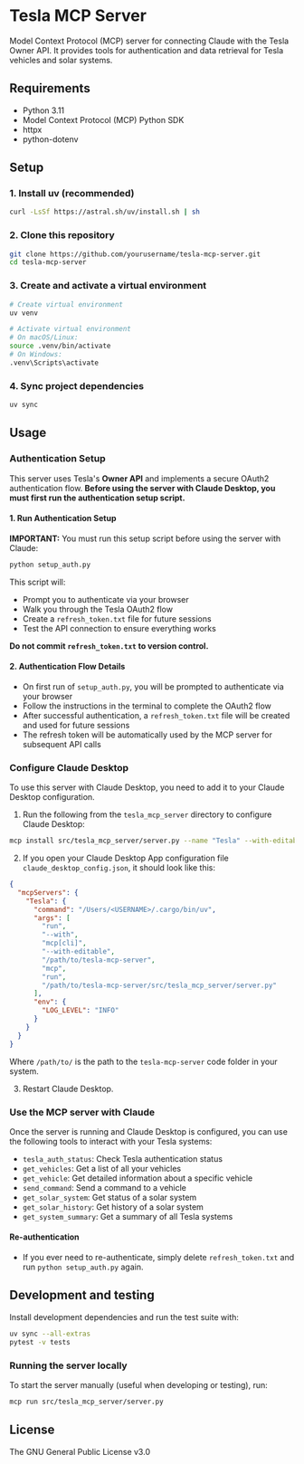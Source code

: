 # Tesla MCP Server

Model Context Protocol (MCP) server for connecting Claude with the Tesla Owner API. It provides tools for authentication and data retrieval for Tesla vehicles and solar systems.

## Requirements

* Python 3.11
* Model Context Protocol (MCP) Python SDK
* httpx
* python-dotenv

## Setup

### 1. Install uv (recommended)

```bash
curl -LsSf https://astral.sh/uv/install.sh | sh
```

### 2. Clone this repository

```bash
git clone https://github.com/yourusername/tesla-mcp-server.git
cd tesla-mcp-server
```

### 3. Create and activate a virtual environment

```bash
# Create virtual environment
uv venv

# Activate virtual environment
# On macOS/Linux:
source .venv/bin/activate
# On Windows:
.venv\Scripts\activate
```

### 4. Sync project dependencies

```bash
uv sync
```

## Usage

### Authentication Setup

This server uses Tesla's **Owner API** and implements a secure OAuth2 authentication flow. **Before using the server with Claude Desktop, you must first run the authentication setup script.**

#### 1. Run Authentication Setup

**IMPORTANT:** You must run this setup script before using the server with Claude:

```bash
python setup_auth.py
```

This script will:
- Prompt you to authenticate via your browser
- Walk you through the Tesla OAuth2 flow
- Create a `refresh_token.txt` file for future sessions
- Test the API connection to ensure everything works

**Do not commit `refresh_token.txt` to version control.**

#### 2. Authentication Flow Details

- On first run of `setup_auth.py`, you will be prompted to authenticate via your browser
- Follow the instructions in the terminal to complete the OAuth2 flow
- After successful authentication, a `refresh_token.txt` file will be created and used for future sessions
- The refresh token will be automatically used by the MCP server for subsequent API calls

### Configure Claude Desktop

To use this server with Claude Desktop, you need to add it to your Claude Desktop configuration.

1. Run the following from the `tesla_mcp_server` directory to configure Claude Desktop:

```bash
mcp install src/tesla_mcp_server/server.py --name "Tesla" --with-editable .
```

2. If you open your Claude Desktop App configuration file `claude_desktop_config.json`, it should look like this:

```json
{
  "mcpServers": {
    "Tesla": {
      "command": "/Users/<USERNAME>/.cargo/bin/uv",
      "args": [
        "run",
        "--with",
        "mcp[cli]",
        "--with-editable",
        "/path/to/tesla-mcp-server",
        "mcp",
        "run",
        "/path/to/tesla-mcp-server/src/tesla_mcp_server/server.py"
      ],
      "env": {
        "LOG_LEVEL": "INFO"
      }
    }
  }
}
```

Where `/path/to/` is the path to the `tesla-mcp-server` code folder in your system.

3. Restart Claude Desktop.

### Use the MCP server with Claude

Once the server is running and Claude Desktop is configured, you can use the following tools to interact with your Tesla systems:

* `tesla_auth_status`: Check Tesla authentication status
* `get_vehicles`: Get a list of all your vehicles
* `get_vehicle`: Get detailed information about a specific vehicle
* `send_command`: Send a command to a vehicle
* `get_solar_system`: Get status of a solar system
* `get_solar_history`: Get history of a solar system
* `get_system_summary`: Get a summary of all Tesla systems

#### Re-authentication
- If you ever need to re-authenticate, simply delete `refresh_token.txt` and run `python setup_auth.py` again.

## Development and testing

Install development dependencies and run the test suite with:

```bash
uv sync --all-extras
pytest -v tests
```

### Running the server locally

To start the server manually (useful when developing or testing), run:

```bash
mcp run src/tesla_mcp_server/server.py
```

## License

The GNU General Public License v3.0
